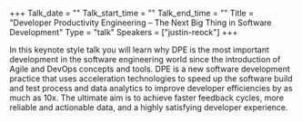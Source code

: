 +++
Talk_date = ""
Talk_start_time = ""
Talk_end_time = ""
Title = "Developer Productivity Engineering – The Next Big Thing in Software Development"
Type = "talk"
Speakers = ["justin-reock"]
+++

In this keynote style talk you will learn why DPE is the most important development in the software engineering world since the introduction of Agile and DevOps concepts and tools. DPE is a new software development practice that uses acceleration technologies to speed up the software build and test process and data analytics to improve developer efficiencies by as much as 10x. The ultimate aim is to achieve faster feedback cycles, more reliable and actionable data, and a highly satisfying developer experience. 